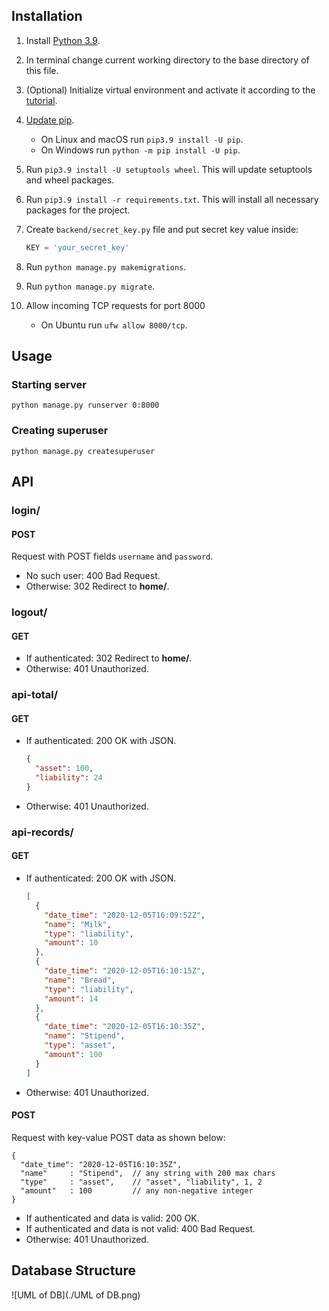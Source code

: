 ## Installation

1. Install [Python 3.9](https://www.python.org/downloads/release/python-390/).
1. In terminal change current working directory to the base directory of this file.
1. (Optional) Initialize virtual environment and activate it according to the
   [tutorial](https://docs.python.org/3/library/venv.html).
1. [Update pip](https://pip.pypa.io/en/stable/installing/#upgrading-pip).
    - On Linux and macOS run `pip3.9 install -U pip`.
    - On Windows run `python -m pip install -U pip`.
1. Run `pip3.9 install -U setuptools wheel`. This will update setuptools and wheel packages.
1. Run `pip3.9 install -r requirements.txt`. This will install all necessary packages for the project.
1. Create `backend/secret_key.py` file and put secret key value inside:

    ```python
    KEY = 'your_secret_key'
    ```

1. Run `python manage.py makemigrations`.
1. Run `python manage.py migrate`.
1. Allow incoming TCP requests for port 8000
    - On Ubuntu run `ufw allow 8000/tcp`.

## Usage

### Starting server

```
python manage.py runserver 0:8000
```

### Creating superuser

```
python manage.py createsuperuser
```

## API

### login/

#### POST

Request with POST fields `username` and `password`.

- No such user: 400 Bad Request.
- Otherwise: 302 Redirect to **home/**.

### logout/

#### GET

- If authenticated: 302 Redirect to **home/**.
- Otherwise: 401 Unauthorized.

### api-total/

#### GET

- If authenticated: 200 OK with JSON.

    ```json
    {
      "asset": 100,
      "liability": 24
    }
    ```

- Otherwise: 401 Unauthorized.

### api-records/

#### GET

- If authenticated: 200 OK with JSON.

    ```json
    [
      {
        "date_time": "2020-12-05T16:09:52Z",
        "name": "Milk",
        "type": "liability",
        "amount": 10
      },
      {
        "date_time": "2020-12-05T16:10:15Z",
        "name": "Bread",
        "type": "liability",
        "amount": 14
      },
      {
        "date_time": "2020-12-05T16:10:35Z",
        "name": "Stipend",
        "type": "asset",
        "amount": 100
      }
    ]
    ```

- Otherwise: 401 Unauthorized.

#### POST

Request with key-value POST data as shown below:

```
{
  "date_time": "2020-12-05T16:10:35Z",
  "name"     : "Stipend",  // any string with 200 max chars
  "type"     : "asset",    // "asset", "liability", 1, 2
  "amount"   : 100         // any non-negative integer
}
```

- If authenticated and data is valid: 200 OK.
- If authenticated and data is not valid: 400 Bad Request.
- Otherwise: 401 Unauthorized.

## Database Structure

![UML of DB](./UML of DB.png)
